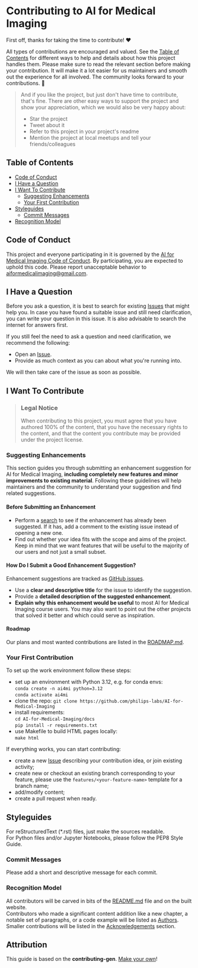 # Contributing to AI for Medical Imaging

First off, thanks for taking the time to contribute! ❤️

All types of contributions are encouraged and valued. See the [Table of Contents](#table-of-contents) for different ways to help and details about how this project handles them. Please make sure to read the relevant section before making your contribution. It will make it a lot easier for us maintainers and smooth out the experience for all involved. The community looks forward to your contributions. 🎉

> And if you like the project, but just don't have time to contribute, that's fine. There are other easy ways to support the project and show your appreciation, which we would also be very happy about:
> - Star the project
> - Tweet about it
> - Refer to this project in your project's readme
> - Mention the project at local meetups and tell your friends/colleagues

## Table of Contents

- [Code of Conduct](#code-of-conduct)
- [I Have a Question](#i-have-a-question)
- [I Want To Contribute](#i-want-to-contribute)
  - [Suggesting Enhancements](#suggesting-enhancements)
  - [Your First Contribution](#your-first-contribution)
- [Styleguides](#styleguides)
  - [Commit Messages](#commit-messages)
- [Recognition Model](#recognition-model)

## Code of Conduct

This project and everyone participating in it is governed by the
[AI for Medical Imaging Code of Conduct](https://github.com/philips-labs/AI-for-Medical-Imaging/blob/main/CODE_OF_CONDUCT.md).
By participating, you are expected to uphold this code. Please report unacceptable behavior
to <aiformedicalimaging@gmail.com>.


## I Have a Question

Before you ask a question, it is best to search for existing [Issues](https://github.com/philips-labs/AI-for-Medical-Imaging/issues) that might help you. In case you have found a suitable issue and still need clarification, you can write your question in this issue. It is also advisable to search the internet for answers first.

If you still feel the need to ask a question and need clarification, we recommend the following:

- Open an [Issue](https://github.com/philips-labs/AI-for-Medical-Imaging/issues/new).
- Provide as much context as you can about what you're running into.

We will then take care of the issue as soon as possible.

## I Want To Contribute

> ### Legal Notice
> When contributing to this project, you must agree that you have authored 100% of the content, that you have the necessary rights to the content, and that the content you contribute may be provided under the project license.

### Suggesting Enhancements

This section guides you through submitting an enhancement suggestion for AI for Medical Imaging, **including completely new features and minor improvements to existing material**. Following these guidelines will help maintainers and the community to understand your suggestion and find related suggestions.

#### Before Submitting an Enhancement

- Perform a [search](https://github.com/philips-labs/AI-for-Medical-Imaging/issues) to see if the enhancement has already been suggested. If it has, add a comment to the existing issue instead of opening a new one.
- Find out whether your idea fits with the scope and aims of the project. Keep in mind that we want features that will be useful to the majority of our users and not just a small subset.

#### How Do I Submit a Good Enhancement Suggestion?

Enhancement suggestions are tracked as [GitHub issues](https://github.com/philips-labs/AI-for-Medical-Imaging/issues).

- Use a **clear and descriptive title** for the issue to identify the suggestion.
- Provide a **detailed description of the suggested enhancement**.
- **Explain why this enhancement would be useful** to most AI for Medical Imaging course users. You may also want to point out the other projects that solved it better and which could serve as inspiration.

#### Roadmap

Our plans and most wanted contributions are listed in the
[ROADMAP.md](https://github.com/philips-labs/AI-for-Medical-Imaging/blob/main/ROADMAP.md).  

### Your First Contribution

To set up the work environment follow these steps:
- set up an environment with Python 3.12, e.g. for conda envs:  
```conda create -n ai4mi python=3.12```  
```conda activate ai4mi```
- clone the repo:
```git clone https://github.com/philips-labs/AI-for-Medical-Imaging```
- install requirements:  
```cd AI-for-Medical-Imaging/docs```  
```pip install -r requirements.txt```
- use Makefile to build HTML pages locally:  
```make html```

If everything works, you can start contributing:
- create a new [Issue](https://github.com/philips-labs/AI-for-Medical-Imaging/issues) describing your contribution idea,
or join existing activity;
- create new or checkout an existing branch corresponding to your feature, please use the `features/<your-feature-name>` template for a branch name; 
- add/modify content;
- create a pull request when ready.

## Styleguides

For reStructuredText (*.rst) files, just make the sources readable.  
For Python files and/or Jupyter Notebooks, please follow the PEP8 Style Guide.

### Commit Messages

Please add a short and descriptive message for each commit. 

### Recognition Model

All contributors will be carved in bits of the
[README.md](https://github.com/philips-labs/AI-for-Medical-Imaging?tab=readme-ov-file#ai-for-medical-imaging-course)
file and on the built website.  
Contributors who made a significant content addition like a new chapter, a notable set of paragraphs, or a code example will be listed as [Authors](https://github.com/philips-labs/AI-for-Medical-Imaging?tab=readme-ov-file#authors).  
Smaller contributions will be listed in the [Acknowledgements](https://github.com/philips-labs/AI-for-Medical-Imaging?tab=readme-ov-file#acknowledgments) section. 

## Attribution
This guide is based on the **contributing-gen**. [Make your own](https://github.com/bttger/contributing-gen)!
